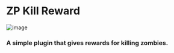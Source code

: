 # ZP Kill Reward
![image](https://github.com/byoreo/zp_kill_reward/assets/96012695/34be3d91-ab24-436b-81e8-5e103f7b3404)

### A simple plugin that gives rewards for killing zombies.
